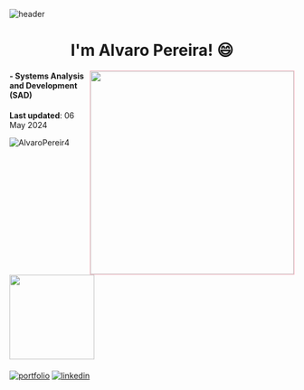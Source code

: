 ![header](https://capsule-render.vercel.app/api?type=waving&color=FCB6D0&height=80&section=header&text=Hello%20World&animation=scaleIn&fontSize=48&fontColor=f7f5f5)
<h1 align="center">
I'm Alvaro Pereira! 😄
</h1>
<img src="https://media1.tenor.com/m/PUdfnHnBGK4AAAAd/art-room.gif" align="right" width="360px" style="border: 1px solid pink;"/>

#### - Systems Analysis and Development (SAD)
#### 

**Last updated**: 06 May 2024


<p align="left"> <img src="https://komarev.com/ghpvc/?username=AlvaroPereir4&label=Profile%20views&color=0e75b6&style=flat" alt="AlvaroPereir4" /> </p>
<a href="https://github.com/Netsujr">
<img height="150em" src="https://github-readme-stats.vercel.app/api/top-langs/?username=AlvaroPereir4&layout=compact&langs_count=7&theme=dracula"/>

          
#### 
          
#### 
          
#### 


[![portfolio](https://img.shields.io/badge/my_portfolio-000?style=for-the-badge&logo=ko-fi&logoColor=white)](https://alvaro-portifolio.vercel.app)
[![linkedin](https://img.shields.io/badge/linkedin-0A66C2?style=for-the-badge&logo=linkedin&logoColor=white)](https://www.linkedin.com/in/alvaro-pereira-b5b2a8227/)
